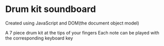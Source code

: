 # Drum kit soundboard

Created using JavaScript and DOM(the document object model)

A 7 piece drum kit at the tips of your fingers
Each note can be played with the corresponding keyboard key
